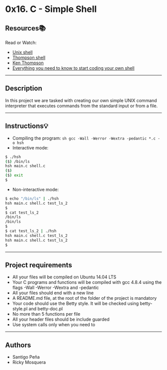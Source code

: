 # 0x16. C - Simple Shell

## Resources:books:
Read or Watch:
* [Unix shell](https://en.wikipedia.org/wiki/Unix_shell)
* [Thompson shell](https://en.wikipedia.org/wiki/Thompson_shell)
* [Ken Thompson](https://en.wikipedia.org/wiki/Ken_Thompson)
* [Everything you need to know to start coding your own shell](https://intranet.hbtn.io/concepts/64)

---
## Description
In this project we are tasked with creating our own simple UNIX command interpreter that executes commands from the standard input or from a file.

---
## Instructions:bulb:

- Compiling the program: ```sh gcc -Wall -Werror -Wextra -pedantic *.c -o hsh ```
- Interactive mode:
```sh
$ ./hsh
($) /bin/ls
hsh main.c shell.c
($)
($) exit
$
```
- Non-interactive mode:
```sh
$ echo "/bin/ls" | ./hsh
hsh main.c shell.c test_ls_2
$
$ cat test_ls_2
/bin/ls
/bin/ls
$
$ cat test_ls_2 | ./hsh
hsh main.c shell.c test_ls_2
hsh main.c shell.c test_ls_2
$
```

---
## Project requirements

- All your files will be compiled on Ubuntu 14.04 LTS
- Your C programs and functions will be compiled with gcc 4.8.4 using the flags -Wall -Werror -Wextra and -pedantic
- All your files should end with a new line
- A README.md file, at the root of the folder of the project is mandatory
- Your code should use the Betty style. It will be checked using betty-style.pl and betty-doc.pl
- No more than 5 functions per file
- All your header files should be include guarded
- Use system calls only when you need to

---
## Authors
- Santigo Peña
- Ricky Mosquera

